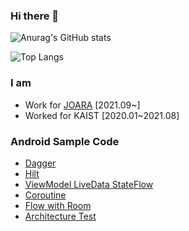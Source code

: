 ### Hi there 👋


![Anurag's GitHub stats](https://github-readme-stats.vercel.app/api?username=vnvj0033&show_icons=true&theme=radical&hide=stars)

![Top Langs](https://github-readme-stats.vercel.app/api/top-langs/?username=vnvj0033)

### I am
- Work for [JOARA](https://www.joara.com/) [2021.09~]
- Worked for KAIST [2020.01~2021.08]


### Android Sample Code
- [Dagger](https://github.com/vnvj0033/Android_Dagger)
- [Hilt](https://github.com/vnvj0033/Android_Hilt)
- [ViewModel LiveData StateFlow](https://github.com/vnvj0033/Android_ViewModel)
- [Coroutine](https://github.com/vnvj0033/Kotlin_Coroutine_Hands_On)
- [Flow with Room](https://github.com/vnvj0033/Android_Room_Flow_basic)
- [Architecture Test](https://github.com/vnvj0033/Android_Architecture_Test_Basic)
<!-- [Compose](https://github.com/vnvj0033/Android_Compose) -->



<!--
**vnvj0033/vnvj0033** is a ✨ _special_ ✨ repository because its `README.md` (this file) appears on your GitHub profile.

Here are some ideas to get you started:

- 🔭 I’m currently working on ...
- 🌱 I’m currently learning ...
- 👯 I’m looking to collaborate on ...
- 🤔 I’m looking for help with ...
- 💬 Ask me about ...
- 📫 How to reach me: ...
- 😄 Pronouns: ...
- ⚡ Fun fact: ...
-->
